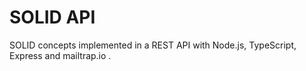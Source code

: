 # SOLID API
SOLID concepts implemented in a REST API with Node.js, TypeScript, Express and mailtrap.io .
